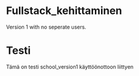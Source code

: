 # Fullstack_kehittaminen

Version 1 with no seperate users.

# Testi

Tämä on testi school_version1 käyttöönottoon liittyen
